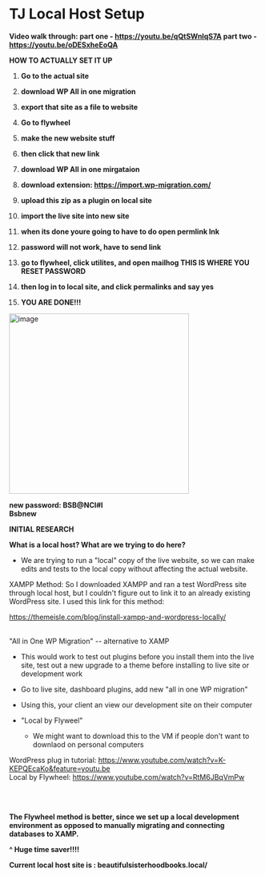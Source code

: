 # TJ Local Host Setup 
>
 **Video walk through: part one -
 https://youtu.be/qQtSWnIqS7A part two -
 https://youtu.be/oDESxheEoQA** <br>
>
 **HOW TO ACTUALLY SET IT UP**

1)  **Go to the actual site**

2)  **download WP All in one migration**

3)  **export that site as a file to website**

4)  **Go to flywheel**

5)  **make the new website stuff**
6)  **then click that new link**


8)  **download WP All in one mirgataion**

9)  **download extension:
    https://import.wp-migration.com/**

10) **upload this zip as a plugin on local site**

11) **import the live site into new site**

12) **when its done youre going to have to do open permlink lnk**

13) **password will not work, have to send link**

14) **go to flywheel, click utilites, and open mailhog THIS IS WHERE YOU
    RESET PASSWORD**

15) **then log in to local site, and click permalinks and say yes**

16) **YOU ARE DONE!!!**

<img width="359" alt="image" src="https://user-images.githubusercontent.com/89610126/161859630-5f6f13a4-5e64-44e3-87b8-c6939fef5e3d.png">

**new password: BSB@NCI#I** <br>
**Bsbnew** <br>

 **INITIAL RESEARCH**

 **What is a local host? What are we trying to do here?**

-   We are trying to run a "local" copy of the live website, so we can
     make edits and tests to the local copy without affecting the
     actual website.

 XAMPP Method: So I downloaded XAMPP and ran a test WordPress site
 through local host, but I couldn\'t figure out to link it to an
 already existing WordPress site. I used this link for this method:

 https://themeisle.com/blog/install-xampp-and-wordpress-locally/ 
<br>
<br>

 "All in One WP Migration" \-- alternative to XAMP

-   This would work to test out plugins before you install them into the
     live site, test out a new upgrade to a theme before installing to
     live site or development work

-   Go to live site, dashboard plugins, add new "all in one WP
     migration"

-   Using this, your client an view our development site on their
     computer

-   "Local by Flyweel"

     - We might want to download this to the VM if people don't want to
 downlaod on personal computers

 WordPress plug in tutorial:
 https://www.youtube.com/watch?v=K-KEPQEcaKo&feature=youtu.be
 <br>
 Local by Flywheel:
 https://www.youtube.com/watch?v=RtM6JBqVmPw
 
 <br><br>

 **The Flywheel method is better, since we set up a local development
 environment as opposed to manually migrating and connecting databases
 to XAMP.**

 **\^ Huge time saver!!!!**

 **Current local host site is : beautifulsisterhoodbooks.local/**
